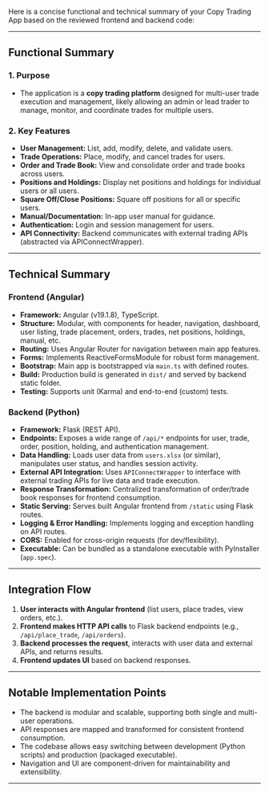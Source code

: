 Here is a concise functional and technical summary of your Copy Trading App based on the reviewed frontend and backend code:

---

## Functional Summary

### 1. **Purpose**
- The application is a **copy trading platform** designed for multi-user trade execution and management, likely allowing an admin or lead trader to manage, monitor, and coordinate trades for multiple users.

### 2. **Key Features**
- **User Management:** List, add, modify, delete, and validate users.
- **Trade Operations:** Place, modify, and cancel trades for users.
- **Order and Trade Book:** View and consolidate order and trade books across users.
- **Positions and Holdings:** Display net positions and holdings for individual users or all users.
- **Square Off/Close Positions:** Square off positions for all or specific users.
- **Manual/Documentation:** In-app user manual for guidance.
- **Authentication:** Login and session management for users.
- **API Connectivity:** Backend communicates with external trading APIs (abstracted via APIConnectWrapper).

---

## Technical Summary

### **Frontend (Angular)**
- **Framework:** Angular (v19.1.8), TypeScript.
- **Structure:** Modular, with components for header, navigation, dashboard, user listing, trade placement, orders, trades, net positions, holdings, manual, etc.
- **Routing:** Uses Angular Router for navigation between main app features.
- **Forms:** Implements ReactiveFormsModule for robust form management.
- **Bootstrap:** Main app is bootstrapped via `main.ts` with defined routes.
- **Build:** Production build is generated in `dist/` and served by backend static folder.
- **Testing:** Supports unit (Karma) and end-to-end (custom) tests.

### **Backend (Python)**
- **Framework:** Flask (REST API).
- **Endpoints:** Exposes a wide range of `/api/*` endpoints for user, trade, order, position, holding, and authentication management.
- **Data Handling:** Loads user data from `users.xlsx` (or similar), manipulates user status, and handles session activity.
- **External API Integration:** Uses `APIConnectWrapper` to interface with external trading APIs for live data and trade execution.
- **Response Transformation:** Centralized transformation of order/trade book responses for frontend consumption.
- **Static Serving:** Serves built Angular frontend from `/static` using Flask routes.
- **Logging & Error Handling:** Implements logging and exception handling on API routes.
- **CORS:** Enabled for cross-origin requests (for dev/flexibility).
- **Executable:** Can be bundled as a standalone executable with PyInstaller (`app.spec`).

---

## Integration Flow

1. **User interacts with Angular frontend** (list users, place trades, view orders, etc.).
2. **Frontend makes HTTP API calls** to Flask backend endpoints (e.g., `/api/place_trade`, `/api/orders`).
3. **Backend processes the request**, interacts with user data and external APIs, and returns results.
4. **Frontend updates UI** based on backend responses.

---

## Notable Implementation Points

- The backend is modular and scalable, supporting both single and multi-user operations.
- API responses are mapped and transformed for consistent frontend consumption.
- The codebase allows easy switching between development (Python scripts) and production (packaged executable).
- Navigation and UI are component-driven for maintainability and extensibility.

---
